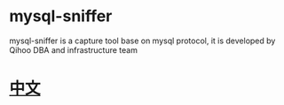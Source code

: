 # mysql-sniffer
mysql-sniffer is a capture tool base on mysql protocol, it is developed by Qihoo DBA and infrastructure team

# [中文](https://github.com/Qihoo360/mysql-sniffer/blob/master/README_CN.md)
